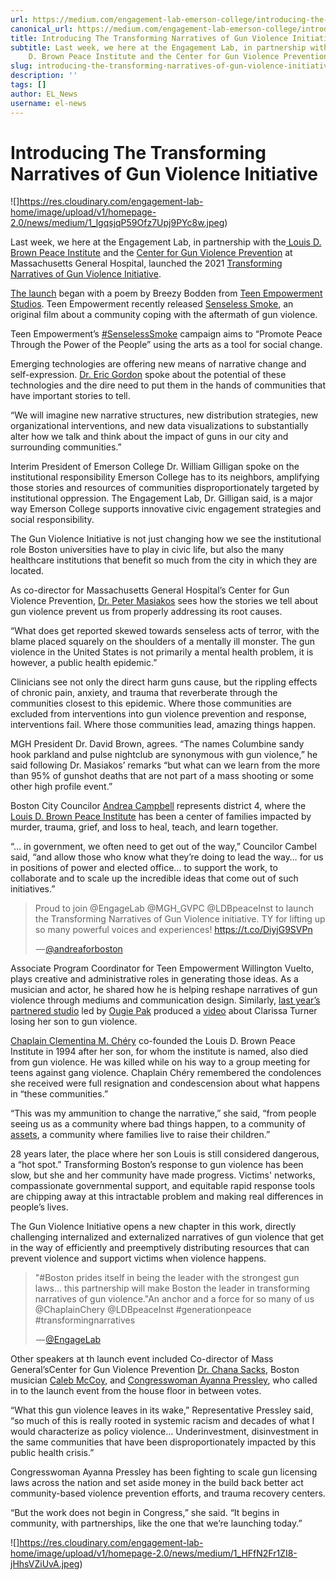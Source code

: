 ```yaml
---
url: https://medium.com/engagement-lab-emerson-college/introducing-the-transforming-narratives-of-gun-violence-initiative-17003d7d67c5
canonical_url: https://medium.com/engagement-lab-emerson-college/introducing-the-transforming-narratives-of-gun-violence-initiative-17003d7d67c5
title: Introducing The Transforming Narratives of Gun Violence Initiative
subtitle: Last week, we here at the Engagement Lab, in partnership with the Louis
    D. Brown Peace Institute and the Center for Gun Violence Prevention…
slug: introducing-the-transforming-narratives-of-gun-violence-initiative
description: ''
tags: []
author: EL_News
username: el-news
---
```


# Introducing The Transforming Narratives of Gun Violence Initiative

![]https://res.cloudinary.com/engagement-lab-home/image/upload/v1/homepage-2.0/news/medium/1_lgqsjqP59Ofz7Upj9PYc8w.jpeg)

Last week, we here at the Engagement Lab, in partnership with the[ Louis D. Brown Peace Institute](https://www.ldbpeaceinstitute.org/) and the [Center for Gun Violence Prevention](https://www.massgeneral.org/gun-violence-prevention) at Massachusetts General Hospital, launched the 2021 [Transforming Narratives of Gun Violence Initiative](https://www.transformnarratives.org/).

[The launch](https://www.transformnarratives.org/event) began with a poem by Breezy Bodden from [Teen Empowerment Studios](https://teenempowerment.org/). Teen Empowerment recently released [Senseless Smoke](https://teenempowerment.org/senseless-smoke/), an original film about a community coping with the aftermath of gun violence.

Teen Empowerment’s [#SenselessSmoke](https://twitter.com/search?q=%23SenselessSmoke%20&src=typed_query&f=top) campaign aims to “Promote Peace Through the Power of the People” using the arts as a tool for social change.

Emerging technologies are offering new means of narrative change and self-expression. [Dr. Eric Gordon](http://ericjgordon.net/) spoke about the potential of these technologies and the dire need to put them in the hands of communities that have important stories to tell.

“We will imagine new narrative structures, new distribution strategies, new organizational interventions, and new data visualizations to substantially alter how we talk and think about the impact of guns in our city and surrounding communities.”

Interim President of Emerson College Dr. William Gilligan spoke on the institutional responsibility Emerson College has to its neighbors, amplifying those stories and resources of communities disproportionately targeted by institutional oppression. The Engagement Lab, Dr. Gilligan said, is a major way Emerson College supports innovative civic engagement strategies and social responsibility.

The Gun Violence Initiative is not just changing how we see the institutional role Boston universities have to play in civic life, but also the many healthcare institutions that benefit so much from the city in which they are located.

As co-director for Massachusetts General Hospital’s Center for Gun Violence Prevention, [Dr. Peter Masiakos](https://www.massgeneral.org/doctors/17132/peter-masiakos) sees how the stories we tell about gun violence prevent us from properly addressing its root causes.

“What does get reported skewed towards senseless acts of terror, with the blame placed squarely on the shoulders of a mentally ill monster. The gun violence in the United States is not primarily a mental health problem, it is however, a public health epidemic.”

Clinicians see not only the direct harm guns cause, but the rippling effects of chronic pain, anxiety, and trauma that reverberate through the communities closest to this epidemic. Where those communities are excluded from interventions into gun violence prevention and response, interventions fail. Where those communities lead, amazing things happen.

MGH President Dr. David Brown, agrees. “The names Columbine sandy hook parkland and pulse nightclub are synonymous with gun violence,” he said following Dr. Masiakos’ remarks “but what can we learn from the more than 95% of gunshot deaths that are not part of a mass shooting or some other high profile event.”

Boston City Councilor [Andrea Campbell](https://www.boston.gov/departments/city-council/andrea-campbell) represents district 4, where the [Louis D. Brown Peace Institute](https://www.ldbpeaceinstitute.org/) has been a center of families impacted by murder, trauma, grief, and loss to heal, teach, and learn together.

“… in government, we often need to get out of the way,” Councilor Cambel said, “and allow those who know what they’re doing to lead the way… for us in positions of power and elected office… to support the work, to collaborate and to scale up the incredible ideas that come out of such initiatives.”

> Proud to join @EngageLab @MGH_GVPC @LDBpeaceInst to launch the Transforming Narratives of Gun Violence initiative. TY for lifting up so many powerful voices and experiences! https://t.co/DiyjG9SVPn
>
> <p>&#x200a;&mdash;&#x200a;<a href="https://twitter.com/andreaforboston/status/1466858265686560777">@andreaforboston</a></p>

Associate Program Coordinator for Teen Empowerment Willington Vuelto, plays creative and administrative roles in generating those ideas. As a musician and actor, he shared how he is helping reshape narratives of gun violence through mediums and communication design. Similarly, [last year’s partnered studio](https://medium.com/engagement-lab-emerson-college/mgh-gun-violence-prevention-series-an-interview-with-ougie-pak-78d9294b50d1) led by [Ougie Pak](https://www.emerson.edu/faculty-staff-directory/jong-ougie-pak) produced a [video](https://vimeo.com/552024774) about Clarissa Turner losing her son to gun violence.

[Chaplain Clementina M. Chéry](https://www.chaplainchery.com/) co-founded the Louis D. Brown Peace Institute in 1994 after her son, for whom the institute is named, also died from gun violence. He was killed while on his way to a group meeting for teens against gang violence. Chaplain Chéry remembered the condolences she received were full resignation and condescension about what happens in “these communities.”

“This was my ammunition to change the narrative,” she said, “from people seeing us as a community where bad things happen, to a community of [assets](https://www.ldbpeaceinstitute.org/best-practices-for-serving-survivors-of-homicide-victims/), a community where families live to raise their children.”

28 years later, the place where her son Louis is still considered dangerous, a “hot spot.” Transforming Boston’s response to gun violence has been slow, but she and her community have made progress. Victims' networks, compassionate governmental support, and equitable rapid response tools are chipping away at this intractable problem and making real differences in people’s lives.

The Gun Violence Initiative opens a new chapter in this work, directly challenging internalized and externalized narratives of gun violence that get in the way of efficiently and preemptively distributing resources that can prevent violence and support victims when violence happens.

> &quot;#Boston prides itself in being the leader with the strongest gun laws... this partnership will make Boston the leader in transforming narratives of gun violence.&quot;An anchor and a force for so many of us @ChaplainChery @LDBpeaceInst #generationpeace #transformingnarratives
>
> <p>&#x200a;&mdash;&#x200a;<a href="https://twitter.com/EngageLab/status/1466492641147858948">@EngageLab</a></p>

Other speakers at th launch event included Co-director of Mass General’sCenter for Gun Violence Prevention [Dr. Chana Sacks](https://advances.massgeneral.org/contributors/contributor.aspx?id=1610), Boston musician [Caleb McCoy](https://soundcloud.com/caleb-mccoy/popular-tracks), and [Congresswoman Ayanna Pressley](https://ayannapressley.com/), who called in to the launch event from the house floor in between votes.

“What this gun violence leaves in its wake,” Representative Pressley said, “so much of this is really rooted in systemic racism and decades of what I would characterize as policy violence… Underinvestment, disinvestment in the same communities that have been disproportionately impacted by this public health crisis.”

Congresswoman Ayanna Pressley has been fighting to scale gun licensing laws across the nation and set aside money in the build back better act community-based violence prevention efforts, and trauma recovery centers.

“But the work does not begin in Congress,” she said. “It begins in community, with partnerships, like the one that we’re launching today.”

![]https://res.cloudinary.com/engagement-lab-home/image/upload/v1/homepage-2.0/news/medium/1_HFfN2Fr1ZI8-jHhsVZiUvA.jpeg)

